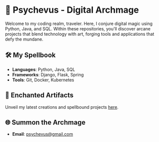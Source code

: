 # 🌌 Psychevus - Digital Archmage

Welcome to my coding realm, traveler. Here, I conjure digital magic using Python, Java, and SQL. Within these repositories, you'll discover arcane projects that blend technology with art, forging tools and applications that defy the mundane.

## 🛠 My Spellbook

- **Languages**: Python, Java, SQL
- **Frameworks**: Django, Flask, Spring
- **Tools**: Git, Docker, Kubernetes

## 🚀 Enchanted Artifacts

Unveil my latest creations and spellbound projects [here](https://github.com/Psychevus?tab=repositories).

## 🌐 Summon the Archmage

- **Email**: [psychevus@gmail.com](mailto:psychevus@gmail.com)
